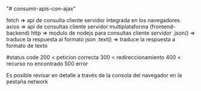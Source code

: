 "# consumir-apis-con-ajax" 

fetch => api de consulta cliente servidor integrada en los navegadores  
axios => api de consultas cliente servidor multiplataforma (frontend-backend)
http => modulo de nodejs para consultas cliente servidor
.json() => traduce la respuesta al formato json
.text() => traduce la respuesta a formato de texto

#status code 
200 < peticion correcta 
300 < redireccionamiento
400 < recurso no encontrado
500 error

Es posible revisar en detalle a través de la consola del navegador en la pestaña network